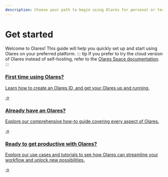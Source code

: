 ```yaml
---
description: Choose your path to begin using Olares for personal or team use.
---
```

# Get started
Welcome to Olares! This guide will help you quickly set up and start using Olares on your preferred platform.
::: tip
If you prefer to try the cloud version of Olares instead of self-hosting, refer to the [Olares Space documentation](../../space/).
:::

<div class="cta">
  <a href="./create-olares-id">
    <div class="content">
      <h3>First time using Olares?</h3>
      <p>Learn how to create an Olares ID, and get your Olares up and running.</p>
    </div>
    <div class="arrow">→</div>
  </a>
</div>

<div class="cta">
  <a href="../olares/">
    <div class="content">
      <h3>Already have an Olares?</h3>
      <p>Explore our comprehensive how-to guide covering every aspect of Olares.</p>
    </div>
    <div class="arrow">→</div>
  </a>
</div>

<div class="cta">
  <a href="../../use-cases/">
    <div class="content">
      <h3>Ready to get productive with Olares?</h3>
      <p>Explore our use cases and tutorials to see how Olares can streamline your workflow and unlock new possibilities.</p>
    </div>
    <div class="arrow">→</div>
  </a>
</div>